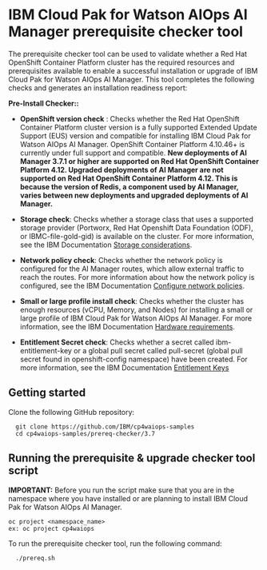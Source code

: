 # IBM Cloud Pak for Watson AIOps AI Manager prerequisite checker tool

The prerequisite checker tool can be used to validate whether a Red Hat OpenShift Container Platform cluster has the required resources and prerequisites available to enable a successful installation or upgrade of IBM Cloud Pak for Watson AIOps AI Manager. This tool completes the following checks and generates an installation readiness report:

**Pre-Install Checker::**

- **OpenShift version check** : Checks whether the Red Hat OpenShift Container Platform cluster version is a fully supported Extended Update Support (EUS) version and compatible for installing IBM Cloud Pak for Watson AIOps AI Manager. OpenShift Container Platform 4.10.46+ is currently under full support and compatible. **New deployments of AI Manager 3.7.1 or higher are supported on Red Hat OpenShift Container Platform 4.12. Upgraded deployments of AI Manager are not supported on Red Hat OpenShift Container Platform 4.12. This is because the version of Redis, a component used by AI Manager, varies between new deployments and upgraded deployments of AI Manager.**

- **Storage check**: Checks whether a storage class that uses a supported storage provider (Portworx, Red Hat Openshift Data Foundation (ODF), or IBMC-file-gold-gid) is available on the cluster. For more information, see the IBM Documentation [Storage considerations](https://ibm.biz/storage_consideration_371).

- **Network policy check**: Checks whether the network policy is configured for the AI Manager routes, which allow external traffic to reach the routes. For more information about how the network policy is configured, see the IBM Documentation [Configure network policies](https://ibm.biz/aiops_netpolicy_371).

- **Small or large profile install check**: Checks whether the cluster has enough resources (vCPU, Memory, and Nodes) for installing a small or large profile of IBM Cloud Pak for Watson AIOps AI Manager. For more information, see the IBM Documentation [Hardware requirements](https://ibm.biz/aiops_hardware_371).

- **Entitlement Secret check**: Checks whether a secret called ibm-entitlement-key or a global pull secret called pull-secret (global pull secret found in openshift-config namespace) have been created. For more information, see the IBM Documentation [Entitlement Keys](https://ibm.biz/entitlement_keys_371)

## Getting started

Clone the following GitHub repository:

```
  git clone https://github.com/IBM/cp4waiops-samples
  cd cp4waiops-samples/prereq-checker/3.7
```

## Running the prerequisite & upgrade checker tool script

**IMPORTANT:** Before you run the script make sure that you are in the namespace where you have installed or are planning to install IBM Cloud Pak for Watson AIOps AI Manager.
```
oc project <namespace_name>
ex: oc project cp4waiops
```

To run the prerequisite checker tool, run the following command:
```
  ./prereq.sh
```
